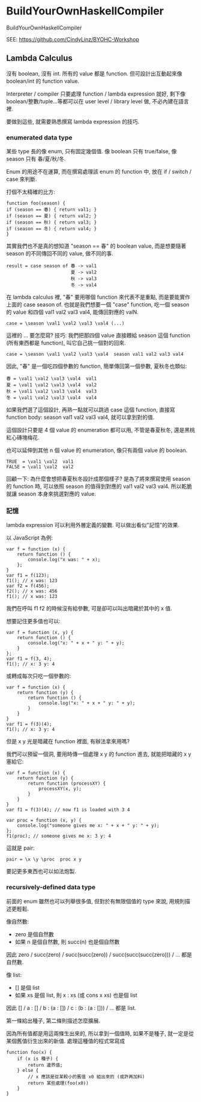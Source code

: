 # BuildYourOwnHaskellCompiler
BuildYourOwnHaskellCompiler

SEE: https://github.com/CindyLinz/BYOHC-Workshop

## Lambda Calculus

沒有 boolean, 沒有 int. 所有的 value 都是 function. 但可設計出互動起來像 boolean/int 的 function value.

Interpreter / compiler 只要處理 function / lambda expression 就好, 剩下像boolean/整數/tuple...等都可以在 user level / library level 做, 不必內建在語言裡.

要做到這些, 就需要熟悉撰寫 lambda expression 的技巧.

### enumerated data type

某些 type 長的像 enum, 只有固定幾個值. 像 boolean 只有 true/false, 像 season 只有 春/夏/秋/冬.

Enum 的用途不在運算, 而在撰寫處理該 enum 的 function 中, 放在 if / switch / case 來判斷.

打個不太精確的比方:
```
function foo(season) {
if (season == 春) { return val1; }
if (season == 夏) { return val2; }
if (season == 秋) { return val3; }
if (season == 冬) { return val4; }
}
```
其實我們也不是真的想知道 "season == 春" 的 boolean value, 而是想要隨著 season 的不同傳回不同的 value, 做不同的事.
```
result = case season of 春 -> val1
                        夏 -> val2
                        秋 -> val3
                        冬 -> val4                        
```
在 lambda calculus 裡, "春" 要用哪個 function 來代表不是重點, 而是要能實作上面的 case season of. 也就是我們想要一個 "case" function, 吃一個 season 的 value 和四個 val1 val2 val3 val4, 能傳回對應的 valN.
```
case = \season \val1 \val2 \val3 \val4 (...)
```
這裡的 ... 要怎麼寫? 技巧: 我們把那四個 value 直接餵給 season 這個 function (所有東西都是 function), 叫它自己挑一個對的回來.
```
case = \season \val1 \val2 \val3 \val4  season val1 val2 val3 val4
```
因此, "春" 是一個吃四個參數的 function, 簡單傳回第一個參數, 夏秋冬也類似:
```
春 = \val1 \val2 \val3 \val4  val1
夏 = \val1 \val2 \val3 \val4  val2
秋 = \val1 \val2 \val3 \val4  val3
冬 = \val1 \val2 \val3 \val4  val4
```
如果我們選了這個設計, 再熟一點就可以跳過 case 這個 function, 直接寫 function body: season val1 val2 val3 val4, 就可以拿到對的值.

這個設計只要是 4 個 value 的 enumeration 都可以用, 不管是春夏秋冬, 還是黑桃紅心磚塊梅花.

也可以延伸到其他 n 個 value 的 enumeration, 像只有兩個 value 的 boolean.
```
TRUE  = \val1 \val2  val1
FALSE = \val1 \val2  val2
```
回顧一下: 為什麼會想把春夏秋冬設計成那個樣子? 是為了將來撰寫使用 season 的 function 時, 可以依照 season 的值得到對應的 val1 val2 val3 val4. 所以乾脆就讓 season 本身來挑選對應的 value.





### 記憶

lambda expression 可以利用外層定義的變數. 可以做出看似"記憶"的效果.

以 JavaScript 為例:
```
var f = function (x) {
    return function () {
        console.log("x was: " + x);
    };
}
var f1 = f(123);
f1(); // x was: 123
var f2 = f(456);
f2(); // x was: 456
f1(); // x was: 123
```
我們在呼叫 f1 f2 的時候沒有給參數, 可是卻可以叫出暗藏於其中的 x 值.

想要記住更多值也可以:
```
var f = function (x, y) {
    return function () {
        console.log("x: " + x + " y: " + y);
    }
};
var f1 = f(3, 4);
f1(); // x: 3 y: 4
```
或轉成每次只吃一個參數的:
```
var f = function (x) {
    return function (y) {
        return function () {
            console.log("x: " + x + " y: " + y);
        }
    }
}
var f1 = f(3)(4);
f1(); // x: 3 y: 4
```
但是 x y 光是暗藏在 function 裡面, 有辦法拿來用嗎?

我們可以預留一個洞, 要用時傳一個處理 x y 的 function 進去, 就能把暗藏的 x y 塞給它:
```
var f = function (x) {
    return function (y) {
        return function (processXY) {
            processXY(x, y);
        }
    }
}
var f1 = f(3)(4); // now f1 is loaded with 3 4

var proc = function (x, y) {
    console.log("someone gives me x: " + x + " y: " + y);
};
f1(proc); // someone gives me x: 3 y: 4
```
這就是 pair:
```
pair = \x \y \proc  proc x y
```
要記更多東西也可以如法炮製.


### recursively-defined data type

前面的 enum 雖然也可以列舉很多值, 但對於有無限個值的 type 來說, 用規則描述更輕鬆.

像自然數:
* zero 是個自然數
* 如果 n 是個自然數, 則 succ(n) 也是個自然數

因此 zero / succ(zero) / succ(succ(zero)) / succ(succ(succ(zero))) / ... 都是自然數.

像 list:
* [] 是個 list
* 如果 xs 是個 list, 則 x : xs (或 cons x xs) 也是個 list

因此 [] / a : [] / b : (a : []) / c : (b : (a : [])) / ... 都是 list.

第一條給出種子, 第二條則描述怎麼擴展.

因為所有值都是用這兩條生出來的, 所以拿到一個值時, 如果不是種子, 就一定是從某個舊值衍生出來的新值.
處理這種值的程式常寫成
```
function foo(x) {
    if (x is 種子) {
        return 邊界值;
    } else {
        // x 應該是從某較小的舊值 x0 組出來的 (或許再加料)
        return 某些處理(foo(x0))
    }
}
```
